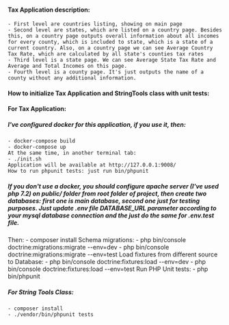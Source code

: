 #### Tax Application description:
	- First level are countries listing, showing on main page
	- Second level are states, which are listed on a country page. Besides this, on a country page outputs overall information about all incomes for every county, which is included to state, which is a state of a current country. Also, on a country page we can see Average Country Tax Rate, which are calculated by all state's counties tax rates
	- Third level is a state page. We can see Average State Tax Rate and Average and Total Incomes on this page.
	- Fourth level is a county page. It's just outputs the name of a county without any additional information.

#### How to initialize Tax Application and StringTools class with unit tests:

#### For Tax Application:

##### I've configured docker for this application, if you use it, then:
	- docker-compose build
	- docker-compose up
	At the same time, in another terminal tab:
	- ./init.sh
	Application will be available at http://127.0.0.1:9008/
	How to run phpunit tests: just run bin/phpunit

##### If you don't use a docker, you should configure apache server (I've used php 7.2) on public/ folder from root folder of project, then create two databases: first one is main database, second one just for testing purposes. Just update .env file DATABASE_URL parameter according to your mysql database connection and the just do the same for .env.test file.
Then:
	- composer install
	Schema migrations:
	- php bin/console doctrine:migrations:migrate --env=dev
	- php bin/console doctrine:migrations:migrate --env=test
	Load fixtures from different source to Database:
	- php bin/console doctrine:fixtures:load --env=dev
	- php bin/console doctrine:fixtures:load --env=test
	Run PHP Unit tests:
	- php bin/phpunit

##### For String Tools Class:
	- composer install
	- ./vendor/bin/phpunit tests